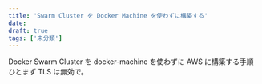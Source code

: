```yaml
---
title: 'Swarm Cluster を Docker Machine を使わずに構築する'
date: 
draft: true
tags: ['未分類']
---
```


Docker Swarm Cluster を docker-machine を使わずに AWS に構築する手順 ひとまず TLS は無効で。